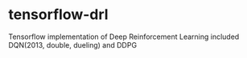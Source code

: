 # tensorflow-drl
Tensorflow implementation of Deep Reinforcement Learning included DQN(2013, double, dueling) and DDPG
